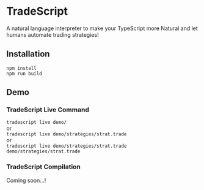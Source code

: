# TradeScript
A natural language interpreter to make your TypeScript more Natural and let humans automate trading strategies!

## Installation
`npm install`<br/>
`npm run build`

## Demo
### TradeScript Live Command
`tradescript live demo/`<br/>
or <br/>
`tradescript live demo/strategies/strat.trade` <br/>
or <br/>
`tradescript live demo/strategies/strat.trade demo/strategies/strat.trade`

### TradeScript Compilation
Coming soon...!